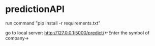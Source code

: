 # predictionAPI
run command "pip install -r requirements.txt"

go to local server: http://127.0.0.1:5000/predict/<-Enter the symbol of company->

